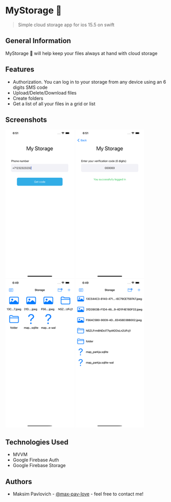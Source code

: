 # MyStorage 📂
> Simple cloud storage app for ios 15.5 on swift
## General Information
MyStorage 📂 will help keep your files always at hand with cloud storage
## Features
- Authorization. You can log in to your storage from any device using an 6 digits SMS code
- Upload/Delete/Download files
- Create folders
- Get a list of all your files in a grid or list

## Screenshots
<img src="https://github.com/max-pav-love/MyStorage/blob/main/Screenshots/Login_screen.png" width="214" height="463">  <img src="https://github.com/max-pav-love/MyStorage/blob/main/Screenshots/SMS_Screen.png" width="214" height="463">  <img src="https://github.com/max-pav-love/MyStorage/blob/main/Screenshots/Main_screen_grid.png" width="214" height="463">  <img src="https://github.com/max-pav-love/MyStorage/blob/main/Screenshots/Main_screen_list.png" width="214" height="463">

## Technologies Used
- MVVM
- Google Firebase Auth
- Google Firebase Storage

## Authors
- Maksim Pavlovich - [@max-pav-love](https://github.com/max-pav-love) - feel free to contact me!
